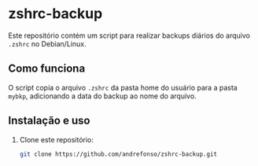 # zshrc-backup

Este repositório contém um script para realizar backups diários do arquivo `.zshrc` no Debian/Linux.

## Como funciona
O script copia o arquivo `.zshrc` da pasta home do usuário para a pasta `mybkp`, adicionando a data do backup ao nome do arquivo.

## Instalação e uso
1. Clone este repositório:
   ```sh
   git clone https://github.com/andrefonso/zshrc-backup.git

